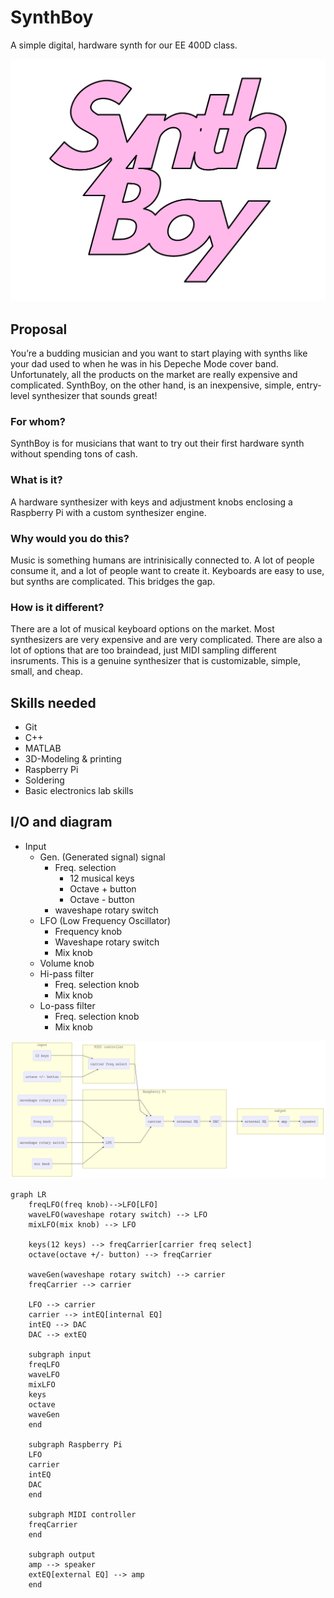# SynthBoy

A simple digital, hardware synth for our EE 400D class.

![logo](assets/logo.png)



## Proposal

You’re a budding musician and you want to start playing with synths like your dad used to when he was in his Depeche Mode cover band. Unfortunately, all the products on the market are really expensive and complicated. SynthBoy, on the other hand, is an inexpensive, simple, entry-level synthesizer that sounds great!

### For whom?

SynthBoy is for musicians that want to try out their first hardware synth without spending tons of cash.

### What is it?

A hardware synthesizer with keys and adjustment knobs enclosing a Raspberry Pi with a custom synthesizer engine.

### Why would you do this?

Music is something humans are intrinisically connected to. A lot of people consume it, and a lot of people want to create it. Keyboards are easy to use, but synths are complicated. This bridges the gap.

### How is it different?

There are a lot of musical keyboard options on the market. Most synthesizers are very expensive and are very complicated. There are also a lot of options that are too braindead, just MIDI sampling different insruments. This is a genuine synthesizer that is customizable, simple, small, and cheap.

## Skills needed

-   Git
-   C++
-   MATLAB
-   3D-Modeling & printing
-   Raspberry Pi
-   Soldering
-   Basic electronics lab skills



## I/O and diagram

-   Input
    -   Gen. (Generated signal) signal
        -   Freq. selection
            -   12 musical keys
            -   Octave + button
            -   Octave - button
        -   waveshape rotary switch 
    -   LFO (Low Frequency Oscillator)
        -   Frequency knob
        -   Waveshape rotary switch
        -   Mix knob
    -   Volume knob
    -   Hi-pass filter
        -   Freq. selection knob
        -   Mix knob
    -   Lo-pass filter
        -   Freq. selection knob
        -   Mix knob

![diagram](assets/diagram.png)



```mermaid
graph LR
	freqLFO(freq knob)-->LFO[LFO]
	waveLFO(waveshape rotary switch) --> LFO
	mixLFO(mix knob) --> LFO
	
	keys(12 keys) --> freqCarrier[carrier freq select]
	octave(octave +/- button) --> freqCarrier
	
	waveGen(waveshape rotary switch) --> carrier
	freqCarrier --> carrier
	
	LFO --> carrier
	carrier --> intEQ[internal EQ]
	intEQ --> DAC
    DAC --> extEQ

	subgraph input
	freqLFO
	waveLFO
	mixLFO
	keys
	octave
	waveGen
	end
	
	subgraph Raspberry Pi
	LFO
	carrier
	intEQ
	DAC
	end
	
	subgraph MIDI controller
	freqCarrier
	end
	
	subgraph output
	amp --> speaker
	extEQ[external EQ] --> amp
	end
```


